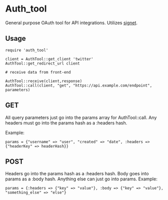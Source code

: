 Auth_tool
===
General purpose OAuth tool for API integrations. Utilizes [signet](https://github.com/google/signet).

Usage
---
```
require 'auth_tool'

client = AuthTool::get_client 'twitter'
AuthTool::get_redirect_url client

# receive data from front-end

AuthTool::receive(client,response)
AuthTool::call(client, "get", "https://api.example.com/endpoint", parameters)
```
GET
---
All query parameters just go into the params array for AuthTool::call. Any headers must go into the params hash as a :headers hash.

Example:
```
params = {"username" => "user", "created" => "date", :headers => {"headerKey" => headerHash}}
```
POST
---
Headers go into the params hash as a :headers hash. Body goes into params as a :body hash. Anything else can just go into params.
Example:
```
params = {:headers => {"key" => "value"}, :body => {"key" => "value"}, "something_else" => "else"}
```
